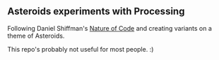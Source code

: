 ## Asteroids experiments with Processing

Following Daniel Shiffman's [Nature of Code](http://natureofcode.com/) and creating variants on a theme of Asteroids.

This repo's probably not useful for most people. :)
